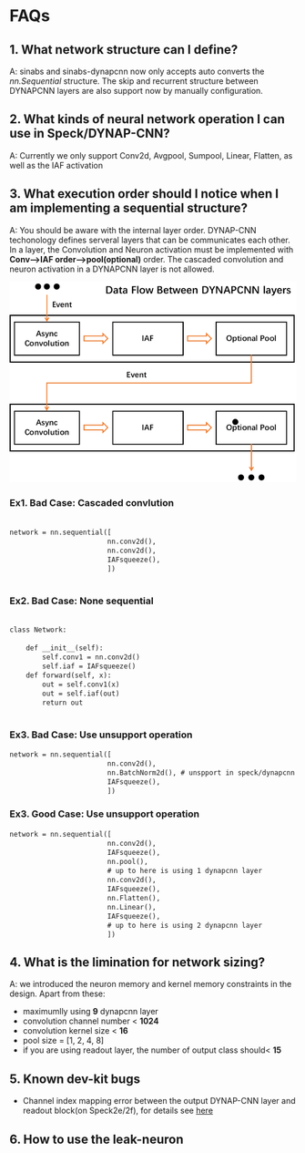 # FAQs

## 1. What network structure can I define?
A: sinabs and sinabs-dynapcnn now only accepts auto converts the *nn.Sequential* structure. The skip and recurrent structure between DYNAPCNN layers are also support now by manually configuration.

## 2. What kinds of neural network operation I can use in Speck/DYNAP-CNN?
A: Currently we only support Conv2d, Avgpool, Sumpool, Linear, Flatten, as well as the IAF activation

## 3. What execution order should I notice when I am implementing a sequential structure?
A: You should be aware with the internal layer order. DYNAP-CNN techonology defines serveral layers that can be communicates each other. In a layer, the Convolution and Neuron activation must be implemented with **Conv-->IAF order-->pool(optional)** order. The cascaded convolution and neuron activation in a DYNAPCNN layer is not allowed.

![dataflow](../_static/Overview/dataflow_layers.png)

### Ex1. Bad Case: Cascaded convlution
```

network = nn.sequential([
                        nn.conv2d(),
                        nn.conv2d(),
                        IAFsqueeze(),
                        ])
                    
```
### Ex2. Bad Case: None sequential
```

class Network:
    
    def __init__(self):
        self.conv1 = nn.conv2d()
        self.iaf = IAFsqueeze()
    def forward(self, x):
        out = self.conv1(x)
        out = self.iaf(out)
        return out
                    
```

### Ex3. Bad Case: Use unsupport operation

```
network = nn.sequential([
                        nn.conv2d(),
                        nn.BatchNorm2d(), # unspport in speck/dynapcnn
                        IAFsqueeze(),
                        ])
```

### Ex3. Good Case: Use unsupport operation

```
network = nn.sequential([
                        nn.conv2d(),
                        IAFsqueeze(),
                        nn.pool(),
                        # up to here is using 1 dynapcnn layer
                        nn.conv2d(),
                        IAFsqueeze(),
                        nn.Flatten(),
                        nn.Linear(),
                        IAFsqueeze(),
                        # up to here is using 2 dynapcnn layer
                        ])
```


## 4. What is the limination for network sizing?
A: we introduced the neuron memory and kernel memory constraints in the design. Apart from these:
* maximumlly using **9** dynapcnn layer
* convolution channel number < **1024**
* convolution kernel size < **16**
* pool size = [1, 2, 4, 8]
* if you are using readout layer, the number of output class should< **15**

## 5. Known dev-kit bugs

* Channel index mapping error between the output DYNAP-CNN layer and readout block(on Speck2e/2f), for details see [here](https://synsense.gitlab.io/sinabs-dynapcnn/notebooks/using_readout_layer.html)


## 6. How to use the leak-neuron
